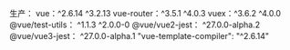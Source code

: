 生产：
vue：^2.6.14   ^3.2.13
vue-router：^3.5.1   ^4.0.3
vuex：^3.6.2   ^4.0.0
@vue/test-utils： ^1.1.3   ^2.0.0-0
@vue/vue2-jest： ^27.0.0-alpha.2
@vue/vue3-jest： ^27.0.0-alpha.1
"vue-template-compiler": "^2.6.14"

